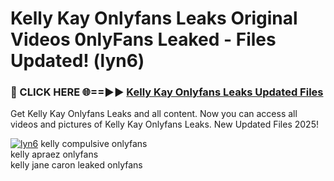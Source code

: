 # Kelly Kay Onlyfans Leaks Original Videos 0nlyFans Leaked - Files Updated! (lyn6)

<h3>🔴 CLICK HERE 🌐==►► <a href="https://tinyurl.com/3hn5wdd3" rel="nofollow">Kelly Kay Onlyfans Leaks Updated Files</a></h3>

Get Kelly Kay Onlyfans Leaks and all content. Now you can access all videos and pictures of Kelly Kay Onlyfans Leaks. New Updated Files 2025!

[![lyn6](https://i.imgur.com/4HnBqBT.gif)](https://tinyurl.com/3hn5wdd3)
kelly compulsive onlyfans<br>
kelly apraez onlyfans<br>
kelly jane caron leaked onlyfans